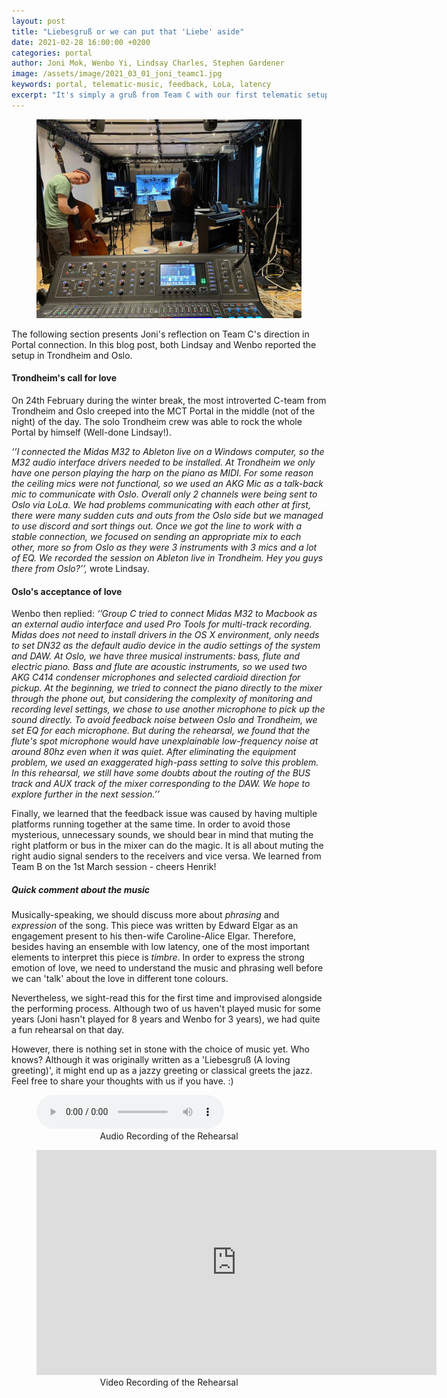 ```yaml
---
layout: post
title: "Liebesgruß or we can put that 'Liebe' aside"
date: 2021-02-28 16:00:00 +0200
categories: portal
author: Joni Mok, Wenbo Yi, Lindsay Charles, Stephen Gardener
image: /assets/image/2021_03_01_joni_teamc1.jpg
keywords: portal, telematic-music, feedback, LoLa, latency
excerpt: "It's simply a gruß from Team C with our first telematic setup."
---
```


<figure style="float: auto">
   <img src="/assets/image/2021_03_01_joni_teamc1.jpg" alt="" title="" width="auto"/> <figcaption></figcaption>
</figure>


The following section
          presents Joni's reflection
                        on Team C's direction
                                      in Portal connection.
In this blog post, both Lindsay and Wenbo reported the setup in Trondheim and Oslo.


#### Trondheim's call for love

On 24th February during the winter break,  the most introverted C-team from Trondheim and Oslo creeped into the MCT Portal in the middle (not of the night) of the day. The solo Trondheim crew was able to rock the whole Portal by himself (Well-done Lindsay!).

<i>‘’I connected the Midas M32 to Ableton live on a Windows computer, so the M32 audio interface drivers needed to be installed. At Trondheim we only have one person playing the harp on the piano as MIDI. For some reason the ceiling mics were not functional, so we used an AKG Mic as a talk-back mic to communicate with Oslo. Overall only 2 channels were being sent to Oslo via LoLa. We had problems communicating with each other at first, there were many sudden cuts and outs from the Oslo side but we managed to use discord and sort things out. Once we got the line to work with a stable connection, we focused on sending an appropriate mix to each other, more so from Oslo as they were 3 instruments with 3 mics and a lot of EQ. We recorded the session on Ableton live in Trondheim. Hey you guys there from Oslo?’’,</i> wrote Lindsay.

#### Oslo's acceptance of love

Wenbo then replied: <i>‘’Group C tried to connect Midas M32 to Macbook as an external audio interface and used Pro Tools for multi-track recording. Midas does not need to install drivers in the OS X environment, only needs to set DN32 as the default audio device in the audio settings of the system and DAW. At Oslo, we have three musical instruments: bass, flute and electric piano. Bass and flute are acoustic instruments, so we used two AKG C414 condenser microphones and selected cardioid direction for pickup. At the beginning, we tried to connect the piano directly to the mixer through the phone out, but considering the complexity of monitoring and recording level settings, we chose to use another microphone to pick up the sound directly. To avoid feedback noise between Oslo and Trondheim, we set EQ for each microphone. But during the rehearsal, we found that the flute's spot microphone would have unexplainable low-frequency noise at around 80hz even when it was quiet. After eliminating the equipment problem, we used an exaggerated high-pass setting to solve this problem. In this rehearsal, we still have some doubts about the routing of the BUS track and AUX track of the mixer corresponding to the DAW. We hope to explore further in the next session.’’</i>

Finally, we learned that the feedback issue was caused by having multiple platforms running together at the same time. In order to avoid those mysterious, unnecessary sounds, we should bear in mind that muting the right platform or bus in the mixer can do the magic. It is all about muting the right audio signal senders to the receivers and vice versa. We learned from Team B on the 1st March session - cheers Henrik!

##### Quick comment about the music
Musically-speaking, we should discuss more about *phrasing* and *expression* of the song. This piece was written by Edward Elgar as an engagement present to his then-wife Caroline-Alice Elgar. Therefore, besides having an ensemble with low latency, one of the most important elements to interpret this piece is *timbre*. In order to express the strong emotion of love, we need to understand the music and phrasing well before we can 'talk' about the love in different tone colours.

Nevertheless, we sight-read this for the first time and improvised alongside the performing process. Although two of us haven't played music for some years (Joni hasn't played for 8 years and Wenbo for 3 years), we had quite a fun rehearsal on that day.

However, there is nothing set in stone with the choice of music yet. Who knows? Although it was originally written as a 'Liebesgruß (A loving greeting)', it might end up as a jazzy greeting or classical greets the jazz. Feel free to share your thoughts with us if you have. :)


<figure style="float: none">
  <audio controls>
    <source src="https://drive.google.com/uc?&id=1RgDb_aOH81TzDq-cPMMgCJPXF4AH5755
" type="audio/mpeg">
    Song One
  </audio>
  <figcaption><center>Audio Recording of the Rehearsal</center></figcaption>
</figure>



<figure style="float: none">
    <center><iframe src="https://youtube.com/embed/MwhRuU_H6E4" width="640" height="360" frameborder="0" allowfullscreen></iframe></center>
    <figcaption><center>Video Recording of the Rehearsal</center></figcaption>
</figure>
